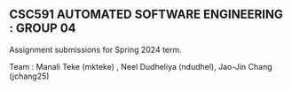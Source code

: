## CSC591 AUTOMATED SOFTWARE ENGINEERING : GROUP 04

Assignment submissions for Spring 2024 term.

Team : Manali Teke (mkteke) , Neel Dudheliya (ndudhel), Jao-Jin Chang (jchang25)

